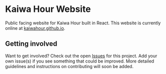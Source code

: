 # Kaiwa Hour Website

Public facing website for Kaiwa Hour built in React. This website is currently
online at [kaiwahour.github.io](https://kaiwahour.github.io/home/).

## Getting involved

Want to get involved? Check out the open
[Issues](https://github.com/kaiwahour/home/issues) for this project. Add your
own issue(s) if you see something that could be improved. More detailed
guidelines and instructions on contributing will soon be added.